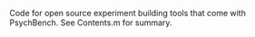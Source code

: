 Code for open source experiment building tools that come with PsychBench. See Contents.m for summary.
